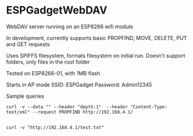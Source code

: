 # ESPGadgetWebDAV
WebDAV server running on an ESP8266 wifi module

In development, currently supports basic PROPFIND, MOVE, DELETE, PUT and GET requests

Uses SPIFFS filesystem, formats filesystem on initial run.
Doesn't support folders, only files in the root folder

Tested on ESP8266-01, with 1MB flash 

Starts in AP mode
SSID: ESPGadget
Password: Admin12345

Sample queries

    curl -v --data "" --header "depth:1"  --header "Content-Type: text/xml" --request PROPFIND http://192.168.4.1/
  
  
    curl -v "http://192.168.4.1/test.txt"
